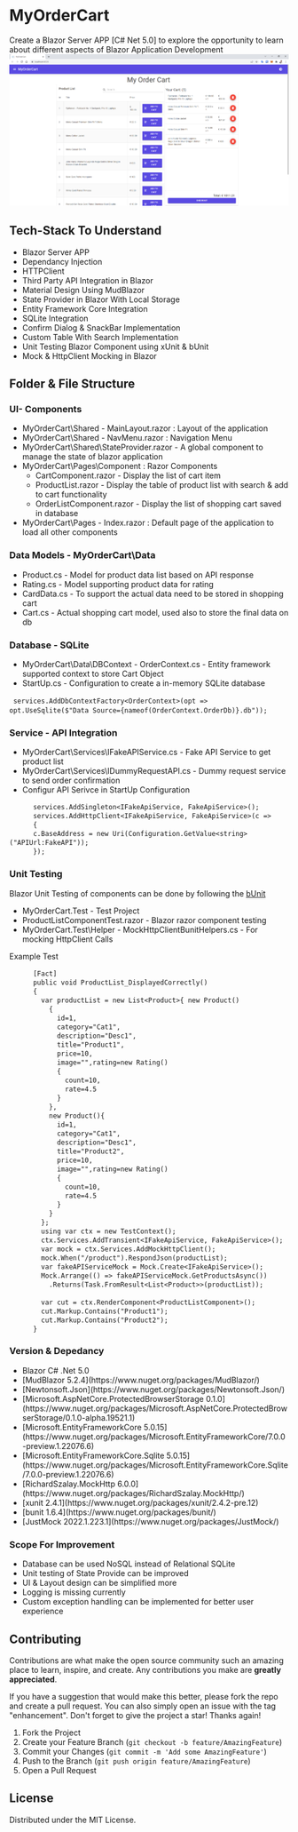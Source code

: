 # MyOrderCart
Create a Blazor Server APP [C# Net 5.0] to explore the opportunity to learn about different aspects of Blazor Application Development
![Sample Screenshot!](/Images/SampleApp.PNG "Sample screenshot")

## Tech-Stack To Understand
<ul>
  <li>Blazor Server APP</li>
  <li>Dependancy Injection</li>
  <li>HTTPClient</li>
  <li>Third Party API Integration in Blazor</li>
  <li>Material Design Using MudBlazor</li>
  <li>State Provider in Blazor With Local Storage</li>
  <li>Entity Framework Core Integration</li>
  <li>SQLite Integration</li>
  <li>Confirm Dialog & SnackBar Implementation</li>
  <li>Custom Table With Search Implementation</li>
  <li>Unit Testing Blazor Component using xUnit & bUnit</li>
  <li>Mock & HttpClient Mocking in Blazor</li>
</ul>

## Folder & File Structure

### UI- Components
<ul>
  <li>MyOrderCart\Shared - MainLayout.razor : Layout of the application</li>
  <li>MyOrderCart\Shared - NavMenu.razor : Navigation Menu</li>
  <li>MyOrderCart\Shared\StateProvider.razor - A global component to manage the state of blazor application</li>
  <li>MyOrderCart\Pages\Component : Razor Components<ul>
  <li>CartComponent.razor - Display the list of cart item</li>
  <li>ProductList.razor - Display the table of product list with search & add to cart functionality</li>
  <li>OrderListComponent.razor - Display the list of shopping cart saved in database</li>
  </ul></li>
   <li>MyOrderCart\Pages - Index.razor : Default page of the application to load all other components</li>
 </ul>
 
### Data Models - MyOrderCart\Data
 <ul>
  <li>Product.cs - Model for product data list based on API response </li>
  <li>Rating.cs - Model supporting product data for rating</li>
  <li>CardData.cs - To support the actual data need to be stored in shopping cart</li>
  <li>Cart.cs - Actual shopping cart model, used also to store the final data on db</li>
  </ul>
  
### Database - SQLite
 <ul>
  <li>MyOrderCart\Data\DBContext - OrderContext.cs - Entity framework supported context to store Cart Object</li>
  <li>StartUp.cs - Configuration to create a in-memory SQLite database</li>
  </ul>
  
  `` 
  services.AddDbContextFactory<OrderContext>(opt =>
               opt.UseSqlite($"Data Source={nameof(OrderContext.OrderDb)}.db")); 
  ``

  
### Service - API Integration
 <ul>
  <li>MyOrderCart\Services\IFakeAPIService.cs - Fake API Service to get product list</li>
  <li>MyOrderCart\Services\IDummyRequestAPI.cs - Dummy request service to send order confirmation</li>
  <li>Configur API Serivce in StartUp Configuration</li>
</ul>

          services.AddSingleton<IFakeApiService, FakeApiService>();
          services.AddHttpClient<IFakeApiService, FakeApiService>(c =>
          {
          c.BaseAddress = new Uri(Configuration.GetValue<string>("APIUrl:FakeAPI"));
          });
          
### Unit Testing
Blazor Unit Testing of components can be done by following the [bUnit](https://bunit.dev/)
<ul>
  <li>MyOrderCart.Test - Test Project</li>
  <li>ProductListComponentTest.razor - Blazor razor component testing</li>
  <li>MyOrderCart.Test\Helper - MockHttpClientBunitHelpers.cs - For mocking HttpClient Calls</li>
  </ul>
  Example Test
  
          [Fact]
          public void ProductList_DisplayedCorrectly()
          {
            var productList = new List<Product>{ new Product()
              {
                id=1,
                category="Cat1",
                description="Desc1",
                title="Product1",
                price=10,
                image="",rating=new Rating()
                {
                  count=10,
                  rate=4.5
                }
              },
              new Product(){
                id=1,
                category="Cat1",
                description="Desc1",
                title="Product2",
                price=10,
                image="",rating=new Rating()
                {
                  count=10,
                  rate=4.5
                }
              }
            };
            using var ctx = new TestContext();
            ctx.Services.AddTransient<IFakeApiService, FakeApiService>();
            var mock = ctx.Services.AddMockHttpClient();
            mock.When("/product").RespondJson(productList);
            var fakeAPIServiceMock = Mock.Create<IFakeApiService>();
            Mock.Arrange(() => fakeAPIServiceMock.GetProductsAsync())
              .Returns(Task.FromResult<List<Product>>(productList));

            var cut = ctx.RenderComponent<ProductListComponent>();
            cut.Markup.Contains("Product1");
            cut.Markup.Contains("Product2");
          }

### Version & Depedancy 
 <ul>
  <li>Blazor C# .Net 5.0</li>
  <li>[MudBlazor 5.2.4](https://www.nuget.org/packages/MudBlazor/)</li>
  <li>[Newtonsoft.Json](https://www.nuget.org/packages/Newtonsoft.Json/)</li>
  <li>[Microsoft.AspNetCore.ProtectedBrowserStorage 0.1.0] (https://www.nuget.org/packages/Microsoft.AspNetCore.ProtectedBrowserStorage/0.1.0-alpha.19521.1)</li>
  <li>[Microsoft.EntityFrameworkCore 5.0.15](https://www.nuget.org/packages/Microsoft.EntityFrameworkCore/7.0.0-preview.1.22076.6)</li>
  <li>[Microsoft.EntityFrameworkCore.Sqlite 5.0.15](https://www.nuget.org/packages/Microsoft.EntityFrameworkCore.Sqlite/7.0.0-preview.1.22076.6)</li>
  <li>[RichardSzalay.MockHttp 6.0.0](https://www.nuget.org/packages/RichardSzalay.MockHttp/)</li>
  <li>[xunit 2.4.1](https://www.nuget.org/packages/xunit/2.4.2-pre.12)</li>
  <li>[bunit 1.6.4](https://www.nuget.org/packages/bunit/)</li>
   <li>[JustMock 2022.1.223.1](https://www.nuget.org/packages/JustMock/)</li>
 </ul>
 
### Scope For Improvement
 <ul>
  <li>Database can be used NoSQL instead of Relational SQLite</li>
  <li>Unit testing of State Provide can be improved</li>
  <li>UI & Layout design can be simplified more</li>
  <li>Logging is missing currently</li>
  <li>Custom exception handling can be implemented for better user experience</li>
 </ul>
 
## Contributing

Contributions are what make the open source community such an amazing place to learn, inspire, and create. Any contributions you make are **greatly appreciated**.

If you have a suggestion that would make this better, please fork the repo and create a pull request. You can also simply open an issue with the tag "enhancement".
Don't forget to give the project a star! Thanks again!

1. Fork the Project
2. Create your Feature Branch (`git checkout -b feature/AmazingFeature`)
3. Commit your Changes (`git commit -m 'Add some AmazingFeature'`)
4. Push to the Branch (`git push origin feature/AmazingFeature`)
5. Open a Pull Request

## License

Distributed under the MIT License.
